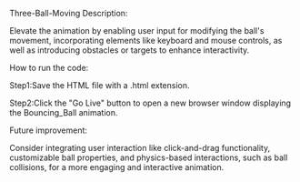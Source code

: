 Three-Ball-Moving
Description:

Elevate the animation by enabling user input for modifying the ball's movement, incorporating elements like keyboard and mouse controls, as well as introducing obstacles or targets to enhance interactivity.

How to run the code:

Step1:Save the HTML file with a .html extension.

Step2:Click the "Go Live" button to open a new browser window displaying the Bouncing_Ball animation.

Future improvement:

Consider integrating user interaction like click-and-drag functionality, customizable ball properties, and physics-based interactions, such as ball collisions, for a more engaging and interactive animation.
